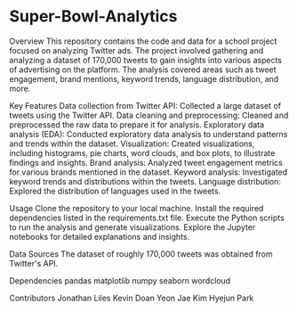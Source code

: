 # Super-Bowl-Analytics

Overview
This repository contains the code and data for a school project focused on analyzing Twitter ads. The project involved gathering and analyzing a dataset of 170,000 tweets to gain insights into various aspects of advertising on the platform. The analysis covered areas such as tweet engagement, brand mentions, keyword trends, language distribution, and more.

Key Features
Data collection from Twitter API: Collected a large dataset of tweets using the Twitter API.
Data cleaning and preprocessing: Cleaned and preprocessed the raw data to prepare it for analysis.
Exploratory data analysis (EDA): Conducted exploratory data analysis to understand patterns and trends within the dataset.
Visualization: Created visualizations, including histograms, pie charts, word clouds, and box plots, to illustrate findings and insights.
Brand analysis: Analyzed tweet engagement metrics for various brands mentioned in the dataset.
Keyword analysis: Investigated keyword trends and distributions within the tweets.
Language distribution: Explored the distribution of languages used in the tweets.

Usage
Clone the repository to your local machine.
Install the required dependencies listed in the requirements.txt file.
Execute the Python scripts to run the analysis and generate visualizations.
Explore the Jupyter notebooks for detailed explanations and insights.

Data Sources
The dataset of roughly 170,000 tweets was obtained from Twitter's API.

Dependencies
pandas
matplotlib
numpy
seaborn
wordcloud

Contributors
Jonathan Liles
Kevin Doan
Yeon Jae Kim
Hyejun Park
